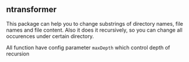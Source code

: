 ## ntransformer

This package can help you to change substrings of directory names, file names and file content. 
Also it does it recursively, so you can change all occurences under certain directory.

All function have config parameter `maxDepth` which control depth of recursion
